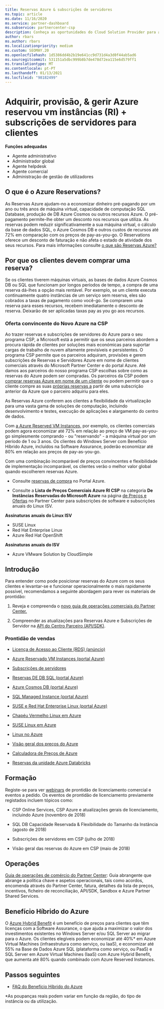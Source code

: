 ```yaml
---
title: Reservas Azure & subscrições de servidores
ms.topic: article
ms.date: 11/16/2020
ms.service: partner-dashboard
ms.subservice: partnercenter-csp
description: Conheça as oportunidades do Cloud Solution Provider para adquirir, providenciar e gerir reservas e subscrições do Azure para os clientes.
author: rbars
ms.author: rbars
ms.localizationpriority: medium
ms.custom: SEOMAY.20
ms.openlocfilehash: 1d5386dd4b2b19e641cc9d731d4a3d0f44ab5ad6
ms.sourcegitcommit: 531151a5dbc999b8b7de478d72ea115e6d579ff1
ms.translationtype: MT
ms.contentlocale: pt-PT
ms.lasthandoff: 01/13/2021
ms.locfileid: "98182499"
---
```

# <a name="acquire-provision--manage-azure-reserved-vm-instances-ri--server-subscriptions-for-customers"></a>Adquirir, provisão, & gerir Azure reservou vm instâncias (RI) + subscrições de servidores para clientes


**Funções adequadas**

- Agente administrativo
- Administrador global
- Agente helpdesk
- Agente comercial
- Administração de gestão de utilizadores


## <a name="what-are-azure-reservations"></a>O que é o Azure Reservations?

As Reservas Azure ajudam-no a economizar dinheiro pré-pagando por um ano ou três anos de máquina virtual, capacidade de computação SQL Database, produção de DB Azure Cosmos ou outros recursos Azure. O pré-pagamento permite-lhe obter um desconto nos recursos que utiliza. As reservas podem reduzir significativamente a sua máquina virtual, o cálculo da base de dados SQL, o Azure Cosmos DB e outros custos de recursos até 72% em comparação com os preços de pay-as-you-go. O Reservations oferece um desconto de faturação e não afeta o estado de atividade dos seus recursos. Para mais informações consulte [o que são Reservas Azure?](/azure/billing/billing-save-compute-costs-reservations)

## <a name="why-should-customers-buy-a-reservation"></a>Por que os clientes devem comprar uma reserva?

Se os clientes tiverem máquinas virtuais, as bases de dados Azure Cosmos DB ou SQL que funcionam por longos períodos de tempo, a compra de uma reserva dá-lhes a opção mais rentável. Por exemplo, se um cliente executa continuamente quatro instâncias de um serviço sem reserva, eles são cobrados a taxas de pagamento como você-go. Se comprarem uma reserva para esses recursos, recebem imediatamente o desconto de reserva. Deixarão de ser aplicadas taxas pay as you go aos recursos.

### <a name="compelling-new-azure-offer-in-csp"></a>Oferta convincente do Novo Azure na CSP

Ao trazer reservas e subscrições de servidores do Azure para o seu programa CSP, a Microsoft está a permitir que os seus parceiros abordem a procura rápida de clientes por soluções mais económicas para suportar cargas de trabalho de nuvem altamente previsíveis e persistentes. O programa CSP permite que os parceiros adquiram, provisões e gerem subscrições de Reservas e Servidores Azure em nome de clientes comerciais através do Microsoft Partner Center e do portal Azure.
Até damos aos parceiros do nosso programa CSP escolhas sobre como as reservas do Azure podem ser compradas. Os parceiros da CSP podem [comprar reservas Azure em nome de um cliente](azure-reservations-buying.md) ou podem permitir que o cliente compre as suas [próprias reservas a](give-customers-permission.md) partir de uma subscrição anterior da Azure que o parceiro adquiriu para eles.

As Reservas Azure conferem aos clientes a flexibilidade da virtualização para uma vasta gama de soluções de computação, incluindo desenvolvimento e testes, execução de aplicações e alargamento do centro de dados.

Com [a Azure Reserved VM Instances,](https://azure.microsoft.com/pricing/reserved-vm-instances/) por exemplo, os clientes comerciais podem agora economizar até 72% em relação ao preço de VM pay-as-you-go simplesmente comprando - ou "reservando" - a máquina virtual por um período de 1 ou 3 anos. Os clientes do Windows Server com Benefício Híbrido Azure, incluídos na Software Assurance, poderão economizar até 80% em relação aos preços de pay-as-you-go.

Com uma combinação incomparável de preços convincentes e flexibilidade de implementação incomparável, os clientes verão o melhor valor global quando escolherem reservas Azure.

- Consulte [reservas de compra](/azure/cost-management-billing/reservations/prepare-buy-reservation#purchase-reservations) no Portal Azure.

- Consulte a **Lista de Preços Comerciais Azure RI CSP** na categoria **De Instâncias Reservadas do Microsoft Azure** na página [de Preços e Ofertas](https://partner.microsoft.com/dashboard/sell/pricingandoffers) no Partner Center para subscrições de software e subscrições anuais do Linux ISV.


 
**Assinaturas anuais do Linux ISV**

- SUSE Linux
- Red Hat Enterprise Linux
- Azure Red Hat OpenShift

**Assinaturas anuais do ISV**

- Azure VMware Solution by CloudSimple

## <a name="getting-started"></a>Introdução

Para entender como pode posicionar reservas do Azure com os seus clientes e levantar-se e funcionar operacionalmente o mais rapidamente possível, recomendamos a seguinte abordagem para rever os materiais de prontidão:

1. Reveja e compreenda o [novo guia de operações comerciais do Partner Center.](https://partner.microsoft.com/resources/detail/partner-center-new-commerce-operations-guide-pdf)

2. Compreender as atualizações para Reservas Azure e Subscrições de Servidor na [API do Centro Parceiro (API/SDK)](/partner-center/develop/purchase-azure-reserved-vm-instances).


### <a name="sales-readiness"></a>Prontidão de vendas

- [Licença de Acesso ao Cliente (RDS) (anúncio)](https://cloudblogs.microsoft.com/windowsserver/2018/10/03/remote-desktop-services-2019-generally-available-with-windows-server-2019/)

- [Azure Reservado VM Instances (portal Azure)](/azure/virtual-machines/windows/prepay-reserved-vm-instances)

- [Subscrições de servidores](./csp-software-subscriptions.md)

- [Reservas DE DB SQL (portal Azure)](/azure/sql-database/sql-database-reserved-capacity)

- [Azure Cosmos DB (portal Azure)](/azure/cosmos-db/cosmos-db-reserved-capacity)

- [SQL Managed Instance (portal Azure)](/azure/sql-database/sql-database-managed-instance)

- [SUSE e Red Hat Enterprise Linux (portal Azure)](/azure/virtual-machines/linux/prepay-suse-software-charges)

- [Chapéu Vermelho Linux em Azure](https://azure.com/redhat)

- [SUSE Linux em Azure](https://azure.microsoft.com/overview/linux-on-azure/suse/)

- [Linux no Azure](https://azure.microsoft.com/overview/linux-on-azure/)

- [Visão geral dos preços do Azure](https://azure.microsoft.com/pricing/)

- [Calculadora de Preços de Azure](https://azure.microsoft.com/pricing/calculator)

- [Reservas da unidade Azure Databricks](/azure/billing/billing-prepay-databricks-reserved-capacity)


## <a name="training"></a>Formação

Registe-se para ver [webinars](https://commercial-licensing.eventbuilder.com/FY2019_ALL) de prontidão de licenciamento comercial e eventos a pedido.
Os eventos de prontidão de licenciamento previamente registados incluem tópicos como:

- CSP Online Services, CSP Azure e atualizações gerais de licenciamento, incluindo Azure (novembro de 2018)

- SQL DB Capacidade Reservada & Flexibilidade do Tamanho da Instância (agosto de 2018)

- Subscrições de servidores em CSP (julho de 2018)

- Visão geral das reservas do Azure em CSP (maio de 2018)

## <a name="operations"></a>Operações

[Guia de operações de comércio do Partner Center](https://partner.microsoft.com/resources/detail/partner-center-new-commerce-operations-guide-pdf): Guia abrangente que abrange a política chave e aspetos operacionais, tais como acordos, encomenda através do Partner Center, fatura, detalhes da lista de preços, incentivos, ficheiro de reconciliação, API/SDK, Sandbox e Azure Partner Shared Services.

## <a name="azure-hybrid-benefit"></a>Benefício Híbrido do Azure

O [Azure Hybrid Benefit](https://azure.microsoft.com/pricing/hybrid-benefit) é um benefício de preços para clientes que têm licenças com a Software Assurance, o que ajuda a maximizar o valor dos investimentos existentes no Windows Server e/ou SQL Server ao migrar para o Azure. Os clientes elegíveis podem economizar até 40%* em Azure Virtual Machines (infraestrutura como serviço, ou IaaS), e economizar até 55% na Base de Dados Azure SQL (plataforma como serviço, ou PaaS) e SQL Server em Azure Virtual Machines (IaaS) com Azure Hybrid Benefit, que aumenta até 80% quando combinado com Azure Reserved Instances.

## <a name="next-steps"></a>Passos seguintes

- [FAQ do Benefício Híbrido do Azure](https://azure.microsoft.com/pricing/hybrid-benefit/faq/)

*As poupanças reais podem variar em função da região, do tipo de instância ou da utilização.